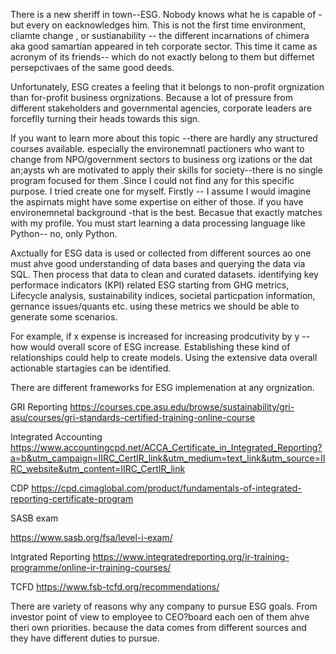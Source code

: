 There is a new sheriff in town--ESG. Nobody knows what he is capable of -but every on eacknowledges him. This is not the first time  environment, cliamte change , or sustianability -- the different incarnations  of   chimera  aka good samartian  appeared in teh corporate sector. This time it came as acronym of its friends-- which do not exactly belong to them but differnet persepctivaes of the same good deeds. 

Unfortunately, ESG creates a feeling that it belongs to non-profit orgnization than for-profit business orgnizations. Because a lot of pressure from different stakeholders and governmental agencies, corporate leaders are forceflly turning their heads towards this sign.

If you want to learn more about this topic --there are hardly any structured courses available. especially the environemnatl pactioners who want to change from NPO/government sectors to business org izations or the dat an;aysts wh are motivated to apply their skills for society--there is no single program focused for them .Since I could not find any for this specific purpose. I tried create one for myself. Firstly -- I assume I would imagine the aspirnats might have some expertise on either of those.  if you have environemnetal background -that is the best. Becasue that exactly matches with my profile. You must start learning a data processing language like Python-- no, only Python.

Axctually for ESG data is used or collected from different sources ao one must ahve good understanding of data bases and querying the data via SQL. Then process that data  to clean  and curated datasets. identifying key performace indicators (KPI) related ESG starting from  GHG metrics, Lifecycle analysis, sustainability indices, societal particpation information, gernance issues/quants etc. using these metrics we should be able to generate some scenarios. 

For example, if x expense is increased for increasing prodcutivity by y -- how would overall score of ESG increase. Establishing these kind of relationships could help to create models. Using the extensive data overall actionable startagies can be identified. 

There are different frameworks for ESG implemenation at any orgnization.

GRI Reporting
https://courses.cpe.asu.edu/browse/sustainability/gri-asu/courses/gri-standards-certified-training-online-course

Integrated Accounting
https://www.accountingcpd.net/ACCA_Certificate_in_Integrated_Reporting?a=b&utm_campaign=IIRC_CertIR_link&utm_medium=text_link&utm_source=IIRC_website&utm_content=IIRC_CertIR_link

CDP
https://cpd.cimaglobal.com/product/fundamentals-of-integrated-reporting-certificate-program

SASB exam

https://www.sasb.org/fsa/level-i-exam/

Intgrated Reporting
https://www.integratedreporting.org/ir-training-programme/online-ir-training-courses/

TCFD
https://www.fsb-tcfd.org/recommendations/

There are  variety of reasons why any company to pursue ESG goals. From investor point of view to employee to CEO?board each oen of them ahve theri own priorities.  because the data comes from different sources and they have different duties to pursue. 
